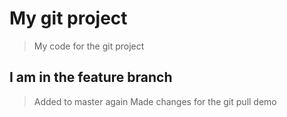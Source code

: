 # My git project

> My code for the git project

## I am in the feature branch

>Added to master again
>Made changes for the git pull demo
